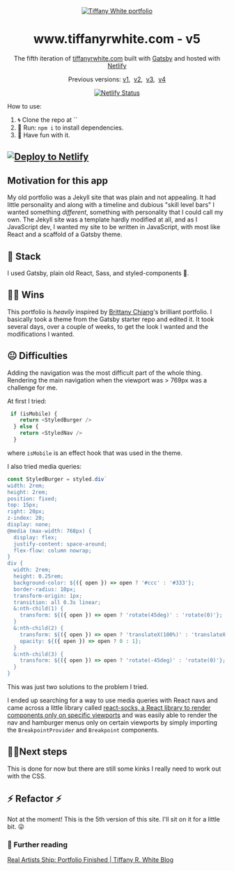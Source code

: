 <div align="center">
  <a href="https://github.com/twhite96/portfolio-v5">
    <img src="https://res.cloudinary.com/twhiteblog/image/upload/c_scale,q_100,w_333/v1600111898/trw-github.png" alt="Tiffany White portfolio" />
  </a>
</div>
<h1 align="center">www.tiffanyrwhite.com - v5</h1>
<p align="center">
  The fifth iteration of <a href="https://www.tiffanyrwhite.com" target="_blank" rel="noopener noreferrer" >tiffanyrwhite.com</a> built with <a href="https://www.gatsbyjs.org/" target="_blank" rel="noopener noreferrer" >Gatsby</a> and hosted with <a href="https://www.netlify.com/" target="_blank" rel="noopener noreferrer" >Netlify</a>
</p>
<p align="center">
  Previous versions:
  <a href="https://github.com/twhite96/v1" target="_blank" rel="noopener noreferrer" >v1</a>,&nbsp;
  <a href="https://github.com/twhite96/v2" target="_blank" rel="noopener noreferrer" >v2</a>,&nbsp;
  <a href="https://github.com/twhite96/v3" target="_blank" rel="noopener noreferrer" >v3</a>,&nbsp;
  <a href="https://github.com/twhite96/v4" target="_blank" rel="noopener noreferrer" >v4</a>
</p>


<p align="center">
  <a href="https://app.netlify.com/sites/twhite-portfolio/deploys"><img src="https://api.netlify.com/api/v1/badges/e3f186c5-5bc0-4578-b552-b71c555f6913/deploy-status" alt="Netlify Status"></a>
</p>



How to use:

1. 🌀 Clone the repo at ``
2. 🏃 Run: `npm i` to install dependencies.
3. 🎊 Have fun with it.

[![Deploy to Netlify](https://www.netlify.com/img/deploy/button.svg)](https://app.netlify.com/start/deploy?repository=https://github.com/twhite96/portfolio-v5)
---

## Motivation for this app
My old portfolio was a Jekyll site that was plain and not appealing. It had little personality and along with a timeline and dubious "skill level bars" I wanted something *different*, something with personality that I could call my own. The Jekyll site was a template hardly modified at all, and as I JavaScript dev, I wanted my site to be written in JavaScript, with most like React and a scaffold of a Gatsby theme.

## 🥞 Stack
I used Gatsby, plain old React, Sass, and styled-components 💅.

## 👊🏽 Wins
This portfolio is *heavily* inspired by [Brittany Chiang](https://brittanychiang.com/)'s brilliant portfolio. I basically took a theme from the Gatsby starter repo and edited it. It took several days, over a couple of weeks, to get the look I wanted and the modifications I wanted.

## 😐 Difficulties
Adding the navigation was the most difficult part of the whole thing. Rendering the main navigation when the viewport was > 769px was a challenge for me.

At first I tried:

```js
 if (isMobile) {
    return <StyledBurger />
  } else {
    return <StyledNav />
  }
```

  where `isMobile` is an effect hook that was used in the theme.

  I also tried media queries:

  ```js
  const StyledBurger = styled.div`
  width: 2rem;
  height: 2rem;
  position: fixed;
  top: 15px;
  right: 20px;
  z-index: 20;
  display: none;
  @media (max-width: 768px) {
    display: flex;
    justify-content: space-around;
    flex-flow: column nowrap;
  }
  div {
    width: 2rem;
    height: 0.25rem;
    background-color: ${({ open }) => open ? '#ccc' : '#333'};
    border-radius: 10px;
    transform-origin: 1px;
    transition: all 0.3s linear;
    &:nth-child(1) {
      transform: ${({ open }) => open ? 'rotate(45deg)' : 'rotate(0)'};
    }
    &:nth-child(2) {
      transform: ${({ open }) => open ? 'translateX(100%)' : 'translateX(0)'};
      opacity: ${({ open }) => open ? 0 : 1};
    }
    &:nth-child(3) {
      transform: ${({ open }) => open ? 'rotate(-45deg)' : 'rotate(0)'};
    }
  }
  ```

  This was just two solutions to the problem I tried.

  I ended up searching for a way to use media queries with React navs and came across a little library called [react-socks, a React library to render components only on specific viewports](https://github.com/flexdinesh/react-socks) and was easily able to render the nav and hamburger menus only on certain viewports by simply importing the `BreakpointProvider` and `Breakpoint` components.

## 🚶‍♂️Next steps
This is done for now but there are still some kinks I really need to work out with the CSS.

## ⚡ Refactor ⚡
Not at the moment! This is the 5th version of this site. I'll sit on it for a little bit. 😜

###  📘 Further reading
[Real Artists Ship: Portfolio Finished | Tiffany R. White Blog](https://tiffanywhite.dev/2020/10/12/real-artists-ship/)
